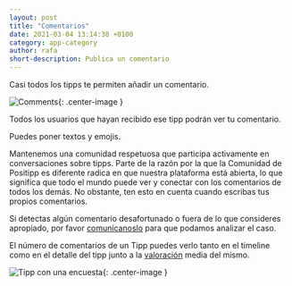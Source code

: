 ```yaml
---
layout: post
title: "Comentarios"
date: 2021-03-04 13:14:38 +0100
category: app-category
author: rafa
short-description: Publica un comentario
---
```


Casi todos los tipps te permiten añadir un comentario.

![Comments](/assets/comments.png "Comments"){: .center-image }

Todos los usuarios que hayan recibido ese tipp podrán ver tu comentario.

Puedes poner textos y emojis.

Mantenemos una comunidad respetuosa que participa activamente en conversaciones sobre tipps. Parte de la razón por la que la Comunidad de Positipp es diferente radica en que nuestra plataforma está abierta, lo que significa que todo el mundo puede ver y conectar con los comentarios de todos los demás. No obstante, ten esto en cuenta cuando escribas tus propios comentarios.

Si detectas algún comentario desafortunado o fuera de lo que consideres apropiado, por favor  [comunícanoslo](hello:gdpr@positipp.com) para que podamos analizar el caso.

El número de comentarios de un Tipp puedes verlo tanto en el timeline como en el detalle del tipp junto a la [valoración](rate) media del mismo.

![Tipp con una encuesta](/assets/survey_tipp.png "Tipp con una encuesta"){: .center-image }
